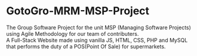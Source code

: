 # GotoGro-MRM-MSP-Project
The Group Software Project for the unit MSP (Managing Software Projects) using Agile Methodology for our team of contributers.\
A Full-Stack Website made using vanilla JS, HTML, CSS, PHP and MySQL that performs the duty of a POS(Point Of Sale) for supermarkets.
